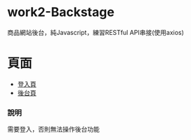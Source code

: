 # work2-Backstage
商品網站後台，純Javascript，練習RESTful API串接(使用axios)

# 頁面
- [登入頁](https://peterchen-jianrong.github.io/work2-Backstage/login.html)
- [後台頁](https://peterchen-jianrong.github.io/work2-Backstage/)

### 說明
需要登入，否則無法操作後台功能
